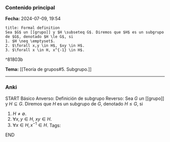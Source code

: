 ### Contenido principal

**Fecha:** 2024-07-09, 19:54

```ad-formal
title: Formal definition
Sea $G$ un [[grupo]] y $H \subseteq G$. Diremos que $H$ es un subgrupo de $G$, denotado $H \le G$, si
1. $H \neq \emptyset$.
2. $\forall x,y \in H$, $xy \in H$.
3. $\forall x \in H, x^{-1} \in H$.
```

^81803b

**Tema:** [[Teoría de grupos#5. Subgrupo.]]

---
### Anki

START
Básico
Anverso: Definición de subgrupo
Reverso: Sea $G$ un [[grupo]] y $H \subseteq G$. Diremos que $H$ es un subgrupo de $G$, denotado $H \le G$, si
1. $H \neq \emptyset$.
2. $\forall x,y \in H$, $xy \in H$.
3. $\forall x \in H, x^{-1} \in H$.
Tags:
<!--ID: 1727339263699-->
END


